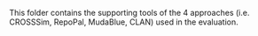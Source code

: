 This folder contains the supporting tools of the 4  approaches (i.e. CROSSSim, RepoPal, MudaBlue, CLAN) used in the evaluation.